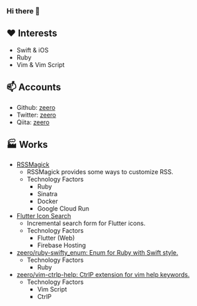 ### Hi there 👋

## ♥ Interests
* Swift & iOS
* Ruby
* Vim & Vim Script

## 📫 Accounts
* Github: [zeero](https://github.com/zeero)
* Twitter: [zeero](https://twitter.com/zeero)
* Qiita: [zeero](https://qiita.com/zeero)

## 🏭 Works
* [RSSMagick](https://rssmagick-4tjc37sqda-uc.a.run.app/)
  * RSSMagick provides some ways to customize RSS.
  * Technology Factors
    * Ruby
    * Sinatra
    * Docker
    * Google Cloud Run
* [Flutter Icon Search](https://flutter-icon-search.web.app/#/)
  * Incremental search form for Flutter icons.
  * Technology Factors
    * Flutter (Web)
    * Firebase Hosting
* [zeero/ruby-swifty_enum: Enum for Ruby with Swift style.](https://github.com/zeero/ruby-swifty_enum)
  * Technology Factors
    * Ruby
* [zeero/vim-ctrlp-help: CtrlP extension for vim help keywords.](https://github.com/zeero/vim-ctrlp-help)
  * Technology Factors
    * Vim Script
    * CtrlP

<!--
**zeero/zeero** is a ✨ _special_ ✨ repository because its `README.md` (this file) appears on your GitHub profile.

Here are some ideas to get you started:

- 🔭 I’m currently working on ...
- 🌱 I’m currently learning ...
- 👯 I’m looking to collaborate on ...
- 🤔 I’m looking for help with ...
- 💬 Ask me about ...
- 📫 How to reach me: ...
- 😄 Pronouns: ...
- ⚡ Fun fact: ...
-->
